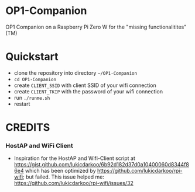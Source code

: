 # OP1-Companion
OP1 Companion on a Raspberry Pi Zero W for the "missing functionalitites"(TM)

# Quickstart
  - clone the repository into directory `~/OP1-Companion`
  - `cd OP1-Companion`
  - create `CLIENT_SSID` with client SSID of your wifi connection
  - create `CLIENT_TKIP` with the password of your wifi connection
  - run `./runme.sh`
  - restart 

# CREDITS
### HostAP and WiFi Client
 - Inspiration for the HostAP and Wifi-Client script at https://gist.github.com/lukicdarkoo/6b92d182d37d0a10400060d8344f86e4 which has been optimized by https://github.com/lukicdarkoo/rpi-wifi; but failed. This issue helped me: https://github.com/lukicdarkoo/rpi-wifi/issues/32

